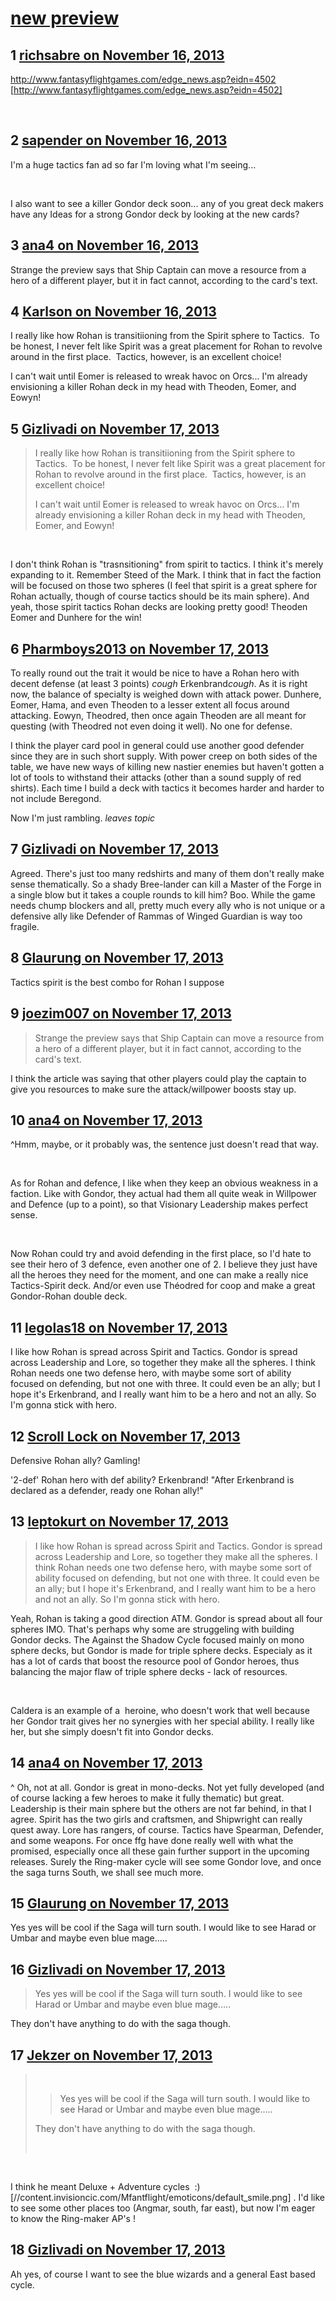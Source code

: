 # [new preview](https://community.fantasyflightgames.com/topic/93595-new-preview/)

## 1 [richsabre on November 16, 2013](https://community.fantasyflightgames.com/topic/93595-new-preview/?do=findComment&comment=909983)

http://www.fantasyflightgames.com/edge_news.asp?eidn=4502 [http://www.fantasyflightgames.com/edge_news.asp?eidn=4502]

 

## 2 [sapender on November 16, 2013](https://community.fantasyflightgames.com/topic/93595-new-preview/?do=findComment&comment=910016)

I'm a huge tactics fan ad so far I'm loving what I'm seeing...

 

I also want to see a killer Gondor deck soon... any of you great deck makers have any Ideas for a strong Gondor deck by looking at the new cards?

## 3 [ana4 on November 16, 2013](https://community.fantasyflightgames.com/topic/93595-new-preview/?do=findComment&comment=910216)

Strange the preview says that Ship Captain can move a resource from a hero of a different player, but it in fact cannot, according to the card's text.

## 4 [Karlson on November 16, 2013](https://community.fantasyflightgames.com/topic/93595-new-preview/?do=findComment&comment=910442)

I really like how Rohan is transitiioning from the Spirit sphere to Tactics.  To be honest, I never felt like Spirit was a great placement for Rohan to revolve around in the first place.  Tactics, however, is an excellent choice!   

I can't wait until Eomer is released to wreak havoc on Orcs... I'm already envisioning a killer Rohan deck in my head with Theoden, Eomer, and Eowyn!

## 5 [Gizlivadi on November 17, 2013](https://community.fantasyflightgames.com/topic/93595-new-preview/?do=findComment&comment=910499)

> I really like how Rohan is transitiioning from the Spirit sphere to Tactics.  To be honest, I never felt like Spirit was a great placement for Rohan to revolve around in the first place.  Tactics, however, is an excellent choice!   
> 
> I can't wait until Eomer is released to wreak havoc on Orcs... I'm already envisioning a killer Rohan deck in my head with Theoden, Eomer, and Eowyn!

 

I don't think Rohan is "trasnsitioning" from spirit to tactics. I think it's merely expanding to it. Remember Steed of the Mark. I think that in fact the faction will be focused on those two spheres (I feel that spirit is a great sphere for Rohan actually, though of course tactics should be its main sphere). And yeah, those spirit tactics Rohan decks are looking pretty good! Theoden Eomer and Dunhere for the win!

## 6 [Pharmboys2013 on November 17, 2013](https://community.fantasyflightgames.com/topic/93595-new-preview/?do=findComment&comment=910522)

To really round out the trait it would be nice to have a Rohan hero with decent defense (at least 3 points) *cough* Erkenbrand*cough*. As it is right now, the balance of specialty is weighed down with attack power. Dunhere, Eomer, Hama, and even Theoden to a lesser extent all focus around attacking. Eowyn, Theodred, then once again Theoden are all meant for questing (with Theodred not even doing it well). No one for defense.

I think the player card pool in general could use another good defender since they are in such short supply. With power creep on both sides of the table, we have new ways of killing new nastier enemies but haven't gotten a lot of tools to withstand their attacks (other than a sound supply of red shirts). Each time I build a deck with tactics it becomes harder and harder to not include Beregond.

Now I'm just rambling. *leaves topic*

## 7 [Gizlivadi on November 17, 2013](https://community.fantasyflightgames.com/topic/93595-new-preview/?do=findComment&comment=910557)

Agreed. There's just too many redshirts and many of them don't really make sense thematically. So a shady Bree-lander can kill a Master of the Forge in a single blow but it takes a couple rounds to kill him? Boo. While the game needs chump blockers and all, pretty much every ally who is not unique or a defensive ally like Defender of Rammas of Winged Guardian is way too fragile.

## 8 [Glaurung on November 17, 2013](https://community.fantasyflightgames.com/topic/93595-new-preview/?do=findComment&comment=910579)

Tactics spirit is the best combo for Rohan I suppose

## 9 [joezim007 on November 17, 2013](https://community.fantasyflightgames.com/topic/93595-new-preview/?do=findComment&comment=910591)

> Strange the preview says that Ship Captain can move a resource from a hero of a different player, but it in fact cannot, according to the card's text.

I think the article was saying that other players could play the captain to give you resources to make sure the attack/willpower boosts stay up.

## 10 [ana4 on November 17, 2013](https://community.fantasyflightgames.com/topic/93595-new-preview/?do=findComment&comment=910640)

^Hmm, maybe, or it probably was, the sentence just doesn't read that way.

 

As for Rohan and defence, I like when they keep an obvious weakness in a faction. Like with Gondor, they actual had them all quite weak in Willpower and Defence (up to a point), so that Visionary Leadership makes perfect sense.

 

Now Rohan could try and avoid defending in the first place, so I'd hate to see their hero of 3 defence, even another one of 2. I believe they just have all the heroes they need for the moment, and one can make a really nice Tactics-Spirit deck. And/or even use Théodred for coop and make a great Gondor-Rohan double deck.

## 11 [legolas18 on November 17, 2013](https://community.fantasyflightgames.com/topic/93595-new-preview/?do=findComment&comment=910660)

I like how Rohan is spread across Spirit and Tactics. Gondor is spread across Leadership and Lore, so together they make all the spheres. I think Rohan needs one two defense hero, with maybe some sort of ability focused on defending, but not one with three. It could even be an ally; but I hope it's Erkenbrand, and I really want him to be a hero and not an ally. So I'm gonna stick with hero.

## 12 [Scroll Lock on November 17, 2013](https://community.fantasyflightgames.com/topic/93595-new-preview/?do=findComment&comment=910676)

Defensive Rohan ally? Gamling!

'2-def' Rohan hero with def ability? Erkenbrand! "After Erkenbrand is declared as a defender, ready one Rohan ally!"

## 13 [leptokurt on November 17, 2013](https://community.fantasyflightgames.com/topic/93595-new-preview/?do=findComment&comment=910677)

> I like how Rohan is spread across Spirit and Tactics. Gondor is spread across Leadership and Lore, so together they make all the spheres. I think Rohan needs one two defense hero, with maybe some sort of ability focused on defending, but not one with three. It could even be an ally; but I hope it's Erkenbrand, and I really want him to be a hero and not an ally. So I'm gonna stick with hero.

Yeah, Rohan is taking a good direction ATM. Gondor is spread about all four spheres IMO. That's perhaps why some are struggeling with building Gondor decks. The Against the Shadow Cycle focused mainly on mono sphere decks, but Gondor is made for triple sphere decks. Especialy as it has a lot of cards that boost the resource pool of Gondor heroes, thus balancing the major flaw of triple sphere decks - lack of resources.

 

Caldera is an example of a  heroine, who doesn't work that well because her Gondor trait gives her no synergies with her special ability. I really like her, but she simply doesn't fit into Gondor decks.

## 14 [ana4 on November 17, 2013](https://community.fantasyflightgames.com/topic/93595-new-preview/?do=findComment&comment=910678)

^ Oh, not at all. Gondor is great in mono-decks. Not yet fully developed (and of course lacking a few heroes to make it fully thematic) but great. Leadership is their main sphere but the others are not far behind, in that I agree. Spirit has the two girls and craftsmen, and Shipwright can really quest away. Lore has rangers, of course. Tactics have Spearman, Defender, and some weapons. For once ffg have done really well with what the promised, especially once all these gain further support in the upcoming releases. Surely the Ring-maker cycle will see some Gondor love, and once the saga turns South, we shall see much more.

## 15 [Glaurung on November 17, 2013](https://community.fantasyflightgames.com/topic/93595-new-preview/?do=findComment&comment=910687)

Yes yes will be cool if the Saga will turn south. I would like to see Harad or Umbar and maybe even blue mage…..

## 16 [Gizlivadi on November 17, 2013](https://community.fantasyflightgames.com/topic/93595-new-preview/?do=findComment&comment=910746)

> Yes yes will be cool if the Saga will turn south. I would like to see Harad or Umbar and maybe even blue mage…..

They don't have anything to do with the saga though.

## 17 [Jekzer on November 17, 2013](https://community.fantasyflightgames.com/topic/93595-new-preview/?do=findComment&comment=910751)

>  
> 
> > Yes yes will be cool if the Saga will turn south. I would like to see Harad or Umbar and maybe even blue mage…..
> 
> They don't have anything to do with the saga though.
> 
>  

 

I think he meant Deluxe + Adventure cycles  :) [//content.invisioncic.com/Mfantflight/emoticons/default_smile.png] . I'd like to see some other places too (Angmar, south, far east), but now I'm eager to know the Ring-maker AP's !

## 18 [Gizlivadi on November 17, 2013](https://community.fantasyflightgames.com/topic/93595-new-preview/?do=findComment&comment=910758)

Ah yes, of course I want to see the blue wizards and a general East based cycle.

